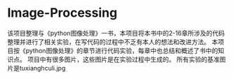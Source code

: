 # Image-Processing
该项目整理与《python图像处理》一书，本项目将本书中的2-16章所涉及的代码整理并进行了相关实验，在写代码的过程中不乏有本人的想法和改进方法。
本项目按《python图像处理》的章节进行代码实验，每章中也总结和概述了书中的知识点。
项目中有很多图片，这些图片是在实验过程中生成的。
所有实验的基准图片是tuxianghculi.jpg
